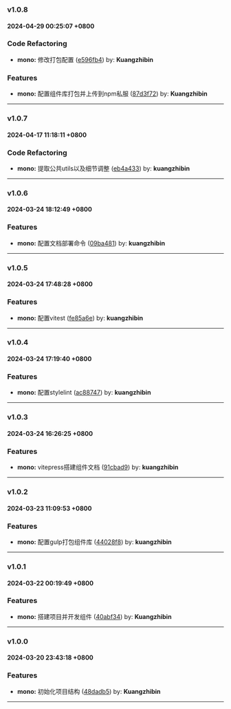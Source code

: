 ### v1.0.8
#### 2024-04-29 00:25:07 +0800

### Code Refactoring

* **mono:** 修改打包配置  ([e596fb4](https://github.com/bin-K/ued-plus/commit/e596fb4)) by: **Kuangzhibin**


### Features

* **mono:** 配置组件库打包并上传到npm私服  ([87d3f72](https://github.com/bin-K/ued-plus/commit/87d3f72)) by: **Kuangzhibin**

---

### v1.0.7
#### 2024-04-17 11:18:11 +0800

### Code Refactoring

* **mono:** 提取公共utils以及细节调整  ([eb4a433](https://github.com/bin-K/ued-plus/commit/eb4a433)) by: **kuangzhibin**

---

### v1.0.6
#### 2024-03-24 18:12:49 +0800

### Features

* **mono:** 配置文档部署命令  ([09ba481](https://github.com/bin-K/ued-plus/commit/09ba481)) by: **kuangzhibin**

---

### v1.0.5
#### 2024-03-24 17:48:28 +0800

### Features

* **mono:** 配置vitest  ([fe85a6e](https://github.com/bin-K/ued-plus/commit/fe85a6e)) by: **kuangzhibin**

---

### v1.0.4
#### 2024-03-24 17:19:40 +0800

### Features

* **mono:** 配置stylelint  ([ac88747](https://github.com/bin-K/ued-plus/commit/ac88747)) by: **kuangzhibin**

---

### v1.0.3
#### 2024-03-24 16:26:25 +0800

### Features

* **mono:** vitepress搭建组件文档  ([91cbad9](https://github.com/bin-K/ued-plus/commit/91cbad9)) by: **kuangzhibin**

---

### v1.0.2
#### 2024-03-23 11:09:53 +0800

### Features

* **mono:** 配置gulp打包组件库  ([44028f8](https://github.com/bin-K/ued-plus/commit/44028f8)) by: **kuangzhibin**

---

### v1.0.1
#### 2024-03-22 00:19:49 +0800

### Features

* **mono:** 搭建项目并开发组件  ([40abf34](https://github.com/bin-K/ued-plus/commit/40abf34)) by: **Kuangzhibin**

---

### v1.0.0
#### 2024-03-20 23:43:18 +0800

### Features

* **mono:** 初始化项目结构  ([48dadb5](https://github.com/bin-K/ued-plus/commit/48dadb5)) by: **Kuangzhibin**

---
